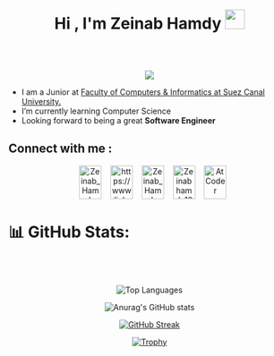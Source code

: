 <h1 align="center">Hi , I'm Zeinab Hamdy <img src="https://media.giphy.com/media/hvRJCLFzcasrR4ia7z/giphy.gif" width="35"></h1>
<br>

<br>


<p align="center">
  <a href="https://github.com/DenverCoder1/readme-typing-svg"><img src="https://readme-typing-svg.herokuapp.com?font=Time+New+Roman&color=%23C8BE25&size=25&center=true&vCenter=true&width=600&height=100&lines=Computer+Science+Student;Competitive+Programmer;"></a>
</p>


* I am a Junior at [Faculty of Computers & Informatics at Suez Canal University.](http://suez.edu.eg/ar/?page_id=7325&lang=en) 
* I’m currently learning Computer Science  
* Looking forward to being a great <strong>Software Engineer</strong>


##  Connect with me :
<p align="center">
&nbsp&nbsp&nbsp<a href="mailto:zeinabhamdy1010@gmail.com?"  target="blank"><img align="center" src="https://img.shields.io/badge/gmail-%23DD0031.svg?" alt="Zeinab_Hamdy" height="60" width="40"/></a>
&nbsp&nbsp&nbsp<a href="https://www.linkedin.com/in/zeinabhamdyy/" target="blank"><img align="center" src="https://raw.githubusercontent.com/rahuldkjain/github-profile-readme-generator/master/src/images/icons/Social/linked-in-alt.svg" alt="https://www.linkedin.com/in/zeinabhamdyy/" height="60" width="40" /></a>
&nbsp&nbsp&nbsp<a href="https://codeforces.com/profile/Zeinab_Hamdy" target="blank"><img align="center" src="https://raw.githubusercontent.com/rahuldkjain/github-profile-readme-generator/master/src/images/icons/Social/codeforces.svg" alt="Zeinab_Hamdy" height="60" width="40" /></a>	
&nbsp&nbsp&nbsp<a href="https://leetcode.com/ZeinabHamdy/" target="blank"><img align="center" src="https://raw.githubusercontent.com/rahuldkjain/github-profile-readme-generator/master/src/images/icons/Social/leet-code.svg" alt="Zeinabhamdy10" height="60" width="40" /></a>
&nbsp&nbsp&nbsp<a href="https://atcoder.jp/users/Zeinab_Hamdy"><img align="center" src="https://i.ibb.co/Q9WSjDB/logo.png" alt="AtCoder"  height="60" width="40"></a>
</p>

<!--zeinabhamdy1010@gmail.com-->

# 📊 GitHub Stats: 
<br><br>
<!--<p align="center"> 
<img src="https://komarev.com/ghpvc/?username=ZeinabHamdy&label=Profile%20views&color=0e75b6&style=plastic" alt="ZeinabHamdy"/> <br><br>
<img src="https://github-readme-stats.vercel.app/api?username=ZeinabHamdy&theme=onedark&hide_border=false&include_all_commits=false&count_private=false"/><br/><br>
<img src="https://github-readme-streak-stats.herokuapp.com/?user=ZeinabHamdy&theme=onedark&hide_border=false" /><br/>
</p>-->

<p align="center">
   <img src="https://github-readme-stats.vercel.app/api/top-langs/?username=ZeinabHamdy&layout=compact&theme=radical&card_width=200px" alt="Top Languages" />
</p>

<p align="center">
  <img src="https://github-readme-stats.vercel.app/api?username=ZeinabHamdy&show_icons=true&theme=radical&card_width=250px" alt="Anurag's GitHub stats" />
</p>

<p align="center">
  <a href="https://git.io/streak-stats">
    <img src="https://github-readme-streak-stats.herokuapp.com/?user=ZeinabHamdy&theme=radical&card_width=520px" alt="GitHub Streak" />
  </a>
</p>

<p align="center">
  <a href="https://github.com/ryo-ma/github-profile-trophy">
    <img src="https://github-profile-trophy.vercel.app/?username=ZeinabHamdy&theme=radical&row=1" alt="Trophy" />
  </a>
</p>


<br>
